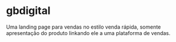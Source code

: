 # gbdigital
Uma landing page para vendas no estilo venda rápida, somente apresentação do produto linkando ele a uma plataforma de vendas.

